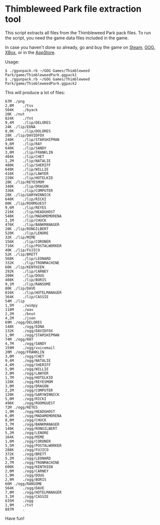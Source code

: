 # Thimbleweed Park file extraction tool

This script extracts all files from the Thimbleweed Park pack files. To run the script, you need the game data files included in the game. 

In case you haven't done so already, go and buy the game on [Steam](http://store.steampowered.com/app/569860), 
[GOG](https://www.gog.com/game/thimbleweed_park), 
[XBox](https://www.microsoft.com/en-US/store/p/Thimbleweed-Park/9NBLGGH40DCM),
or in the [AppStore](https://itunes.apple.com/us/app/thimbleweed-park/id1214713872?mt=12).

Usage:

```
$ ./ggunpack.rb ~/GOG Games/Thimbleweed Park/game/ThimbleweedPark.ggpack1
$ ./ggunpack.rb ~/GOG Games/Thimbleweed Park/game/ThimbleweedPark.ggpack2
```

This will produce a lot of files:

```
67M	./png
2,8M	./tsv
504K	./byack
20K	./nut
824K	./fnt
9,4M	./lip/DELORES
24K	./lip/EDNA
8,0K	./lip/DOLORES
28K	./lip/DAVIDFOX
240K	./lip/STARSHIPMAN
9,6M	./lip/RAY
640K	./lip/SANDY
3,0M	./lip/FRANKLIN
404K	./lip/CHET
1,2M	./lip/NATALIE
480K	./lip/SHERIFF
640K	./lip/WILLIE
416K	./lip/LAWYER
228K	./lip/HOTELKID
28K	./lip/REYESMOM
340K	./lip/DRAGON
336K	./lip/COMPUTER
28K	./lip/GARYWINNICK
640K	./lip/RICKI
80K	./lip/ROOMGUEST
9,6M	./lip/REYES
216K	./lip/HEADGHOST
548K	./lip/MADAMEMORENA
1,1M	./lip/CHUCK
476K	./lip/BANKMANAGER
28K	./lip/RONGILBERT
520K	./lip/LENORE
32K	./lip/MIME
156K	./lip/CORONER
716K	./lip/POSTALWORKER
40K	./lip/FUJICO
52K	./lip/BRETT
568K	./lip/LEONARD
332K	./lip/TRONMACHINE
60K	./lip/KENTHIEN
292K	./lip/CARNEY
200K	./lip/DOUG
408K	./lip/BORIS
9,1M	./lip/RANSOME
80K	./lip/DAVE
816K	./lip/HOTELMANAGER
364K	./lip/CASSIE
54M	./lip
1,5M	./wimpy
118M	./wav
2,2M	./bnut
4,2M	./json
69M	./ogg/DELORES
148K	./ogg/EDNA
132K	./ogg/DAVIDFOX
1,9M	./ogg/STARSHIPMAN
74M	./ogg/RAY
4,7M	./ogg/SANDY
159M	./ogg/voicemail
20M	./ogg/FRANKLIN
3,0M	./ogg/CHET
9,4M	./ogg/NATALIE
4,4M	./ogg/SHERIFF
5,9M	./ogg/WILLIE
3,0M	./ogg/LAWYER
1,7M	./ogg/HOTELKID
128K	./ogg/REYESMOM
3,0M	./ogg/DRAGON
2,2M	./ogg/COMPUTER
120K	./ogg/GARYWINNICK
5,0M	./ogg/RICKI
496K	./ogg/ROOMGUEST
72M	./ogg/REYES
1,9M	./ogg/HEADGHOST
6,0M	./ogg/MADAMEMORENA
8,0M	./ogg/CHUCK
3,7M	./ogg/BANKMANAGER
140K	./ogg/RONGILBERT
5,2M	./ogg/LENORE
164K	./ogg/MIME
1,6M	./ogg/CORONER
5,5M	./ogg/POSTALWORKER
288K	./ogg/FUJICO
372K	./ogg/BRETT
5,2M	./ogg/LEONARD
2,7M	./ogg/TRONMACHINE
600K	./ogg/KENTHIEN
2,0M	./ogg/CARNEY
1,9M	./ogg/DOUG
2,9M	./ogg/BORIS
66M	./ogg/RANSOME
564K	./ogg/DAVE
7,0M	./ogg/HOTELMANAGER
3,1M	./ogg/CASSIE
635M	./ogg
1,9M	./txt
887M	.
```

Have fun!
